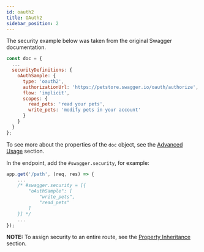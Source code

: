 ```yaml
---
id: oauth2
title: OAuth2
sidebar_position: 2
---
```


The security example below was taken from the original Swagger documentation.

```js
const doc = {
  ...
  securityDefinitions: {
    oAuthSample: {
      type: 'oauth2',
      authorizationUrl: 'https://petstore.swagger.io/oauth/authorize',
      flow: 'implicit',
      scopes: {
        read_pets: 'read your pets',
        write_pets: 'modify pets in your account'
      }
    }
  }
};
```

To see more about the properties of the `doc` object, see the [Advanced Usage](/docs/getting-started/advanced-usage) section.

In the endpoint, add the `#swagger.security`, for example:
 
```js title="Example"
app.get('/path', (req, res) => {
    ...
    /* #swagger.security = [{
        "oAuthSample": [
            "write_pets",
            "read_pets"
        ]
    }] */
    ...
});
```

**NOTE:** To assign security to an entire route, see the [Property Inheritance](/docs/endpoints/property-inheritance) section.
